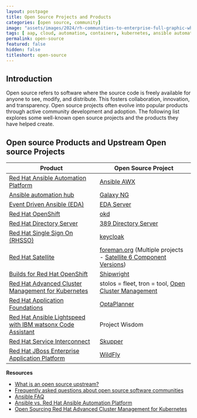 ```yaml
---
layout: postpage
title: Open Source Projects and Products
categories: [open source, community]
image: "assets/images/2024/rh-communities-to-enterprise-full-graphic-white-202002pr_white.png"
tags: [ aap, cloud, automation, containers, kubernetes, ansible automation platform, red hat ansible, redhat project vs downstream product,]
permalink: open-source
featured: false
hidden: false
titleshort: open-source
---
```


## Introduction

Open source refers to software where the source code is freely available for anyone to see, modify, and distribute. This fosters collaboration, innovation, and transparency. Open source projects often evolve into popular products through active community development and adoption. The following list explores some well-known open source projects and the products they have helped create.

## Open source Products and Upstream Open source Projects

| Product | Open Source Project |
|---|---|
| [Red Hat Ansible Automation Platform](https://www.redhat.com/en/technologies/management/ansible) | [Ansible AWX](https://github.com/ansible/awx) |
| [Ansible automation hub](https://www.redhat.com/en/technologies/management/ansible/automation-hub) | [Galaxy NG](https://github.com/ansible/galaxy_ng/) |
| [Event Driven Ansible (EDA)](https://www.redhat.com/en/technologies/management/ansible/event-driven-ansible) | [EDA Server](https://github.com/ansible/eda-server) |
| [Red Hat OpenShift](https://www.redhat.com/en/technologies/cloud-computing/openshift) | [okd](https://www.okd.io/) |
| [Red Hat Directory Server](https://www.redhat.com/en/technologies/cloud-computing/directory-server) | [389 Directory Server](https://www.port389.org/) |
| [Red Hat Single Sign On (RHSSO)](https://access.redhat.com/products/red-hat-single-sign-on/) | [keycloak](https://www.keycloak.org/) |
| [Red Hat Satellite](https://www.redhat.com/en/technologies/management/satellite) | [foreman.org](https://www.theforeman.org/) (Multiple projects - [Satellite 6 Component Versions](https://access.redhat.com/articles/1343683)) |
| [Builds for Red Hat OpenShift](https://access.redhat.com/documentation/en-us/builds_for_red_hat_openshift) | [Shipwright](https://shipwright.io/) |
| [Red Hat Advanced Cluster Management for Kubernetes](https://www.redhat.com/en/technologies/management/advanced-cluster-management) | stolos = fleet, tron = tool, [Open Cluster Management](https://github.com/open-cluster-management-io) |
| [Red Hat Application Foundations](https://www.redhat.com/en/products/application-foundations) | [OptaPlanner](https://www.optaplanner.org/) |
| [Red Hat Ansible Lightspeed with IBM watsonx Code Assistant](https://www.redhat.com/en/technologies/management/ansible/ansible-lightspeed) | Project Wisdom |
| [Red Hat Service Interconnect](https://www.redhat.com/en/technologies/cloud-computing/service-interconnect) | [Skupper](https://skupper.io/) |
| [Red Hat JBoss Enterprise Application Platform](https://www.redhat.com/en/technologies/jboss-middleware/application-platform) | [WildFly](https://www.wildfly.org/)


**Resources**

- [What is an open source upstream?](https://www.redhat.com/en/blog/what-open-source-upstream)
- [Frequently asked questions about open source software communities](https://www.redhat.com/en/resources/frequently-asked-questions-about-open-source-software-communities)
- [Ansible FAQ](https://www.ansible.com/faq)
- [Ansible vs. Red Hat Ansible Automation Platform](https://www.redhat.com/en/technologies/management/ansible/ansible-vs-red-hat-ansible-automation-platform)
- [Open Sourcing Red Hat Advanced Cluster Management for Kubernetes](https://www.redhat.com/en/blog/open-sourcing-red-hat-advanced-cluster-management-kubernetes)